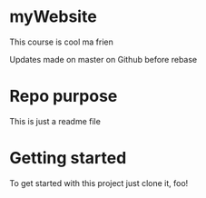 # myWebsite

This course is cool ma frien

Updates made on master on Github before rebase

# Repo purpose

This is just a readme file

# Getting started

To get started with this project just clone it, foo!
